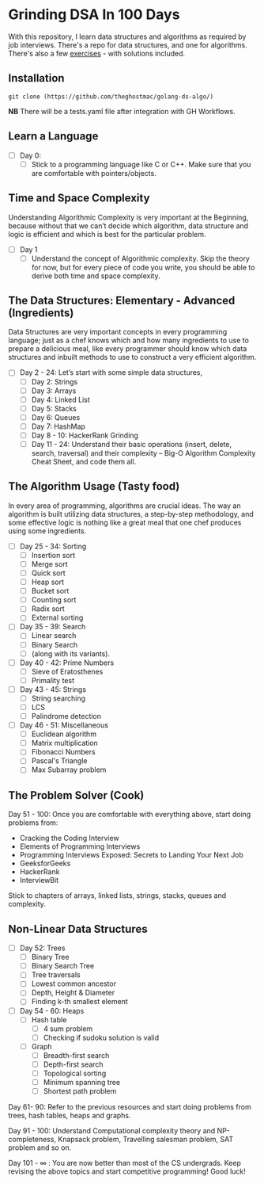 # Grinding DSA In 100 Days

With this repository, I learn data structures and algorithms as required by job interviews.
There's a repo for data structures, and one for algorithms.
There's also a few [exercises](https://github.com/theghostmac/golang-ds-algo/exercises) - with solutions included.

## Installation
```shell
git clone (https://github.com/theghostmac/golang-ds-algo/)
```
**NB**
There will be a tests.yaml file after integration with GH Workflows.


## Learn a Language
* [ ] Day 0:
    * [ ] Stick to a programming language like C or C++. Make sure that you are comfortable with pointers/objects.

## Time and Space Complexity
Understanding Algorithmic Complexity is very important at the Beginning, because without that we can’t decide
which algorithm, data structure and logic is efficient and which is best for the particular problem.
* [ ] Day 1
    * [ ] Understand the concept of Algorithmic complexity. Skip the theory for now, but for every piece of code you write, you should be able to derive both time and space complexity.
## The Data Structures: Elementary - Advanced (Ingredients)
Data Structures are very important concepts in every programming language; just as a chef knows which and how
many ingredients to use to prepare a delicious meal, like every programmer should know which data structures and
inbuilt methods to use to construct a very efficient algorithm.
* [ ] Day 2 - 24: Let’s start with some simple data structures,
    * [ ] Day 2: Strings
    * [ ] Day 3: Arrays
    * [ ] Day 4: Linked List
    * [ ] Day 5: Stacks
    * [ ] Day 6: Queues
    * [ ] Day 7: HashMap
    * [ ] Day 8 - 10: HackerRank Grinding
    * [ ] Day 11 - 24: Understand their basic operations (insert, delete, search, traversal) and their complexity – Big-O Algorithm
      Complexity Cheat Sheet, and code them all.

## The Algorithm Usage (Tasty food)
In every area of programming, algorithms are crucial ideas. The way an algorithm is built utilizing data structures,
a step-by-step methodology, and some effective logic is nothing like a great meal that one chef produces using
some ingredients.

* [ ] Day 25 - 34: Sorting
    * [ ] Insertion sort
    * [ ] Merge sort
    * [ ] Quick sort
    * [ ] Heap sort
    * [ ] Bucket sort
    * [ ] Counting sort
    * [ ] Radix sort
    * [ ] External sorting
* [ ] Day 35 - 39: Search
    * [ ] Linear search
    * [ ] Binary Search
    * [ ] (along with its variants).
* [ ] Day 40 - 42: Prime Numbers
    * [ ] Sieve of Eratosthenes
    * [ ] Primality test
* [ ] Day 43 - 45: Strings
    * [ ] String searching
    * [ ] LCS
    * [ ] Palindrome detection
* [ ] Day 46 - 51: Miscellaneous
    * [ ] Euclidean algorithm
    * [ ] Matrix multiplication
    * [ ] Fibonacci Numbers
    * [ ] Pascal's Triangle
    * [ ] Max Subarray problem

## The Problem Solver (Cook)
Day 51 - 100: Once you are comfortable with everything above, start doing problems from:
- Cracking the Coding Interview
- Elements of Programming Interviews
- Programming Interviews Exposed: Secrets to Landing Your Next Job
- GeeksforGeeks
- HackerRank
- InterviewBit

Stick to chapters of arrays, linked lists, strings, stacks, queues and complexity.

## Non-Linear Data Structures
* [ ] Day 52: Trees
    * [ ] Binary Tree
    * [ ] Binary Search Tree
    * [ ] Tree traversals
    * [ ] Lowest common ancestor
    * [ ] Depth, Height & Diameter
    * [ ] Finding k-th smallest element
* [ ] Day 54 - 60: Heaps
    * [ ] Hash table
        * [ ] 4 sum problem
        * [ ] Checking if sudoku solution is valid
    * [ ] Graph
        * [ ] Breadth-first search
        * [ ] Depth-first search
        * [ ] Topological sorting
        * [ ] Minimum spanning tree
        * [ ] Shortest path problem

Day 61- 90: Refer to the previous resources and start doing problems from trees, hash tables, heaps and graphs.

Day 91 - 100: Understand Computational complexity theory and NP-completeness, Knapsack problem, Travelling salesman problem, SAT problem and so on.

Day 101 -  ∞ : You are now better than most of the CS undergrads. Keep revising the above topics and start competitive programming! Good luck!